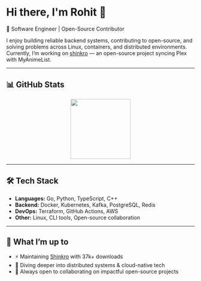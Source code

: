 # Hi there, I'm Rohit 👋

🚀 Software Engineer | Open-Source Contributor  

I enjoy building reliable backend systems, contributing to open-source, and solving problems across Linux, containers, and distributed environments.  
Currently, I’m working on [shinkro](https://github.com/varoOP/shinkro) — an open-source project syncing Plex with MyAnimeList.

---

## 📊 GitHub Stats

<p align="center">
  <img src="https://github-readme-stats.vercel.app/api?username=varoOP&show_icons=true&theme=tokyonight&hide_border=true" height="160px" />
</p>

---

## 🛠️ Tech Stack

- **Languages:** Go, Python, TypeScript, C++  
- **Backend:** Docker, Kubernetes, Kafka, PostgreSQL, Redis  
- **DevOps:** Terraform, GitHub Actions, AWS  
- **Other:** Linux, CLI tools, Open-source collaboration  

---

## 🌱 What I’m up to

- ⚡ Maintaining [Shinkro](https://github.com/varoOP/shinkro) with 37k+ downloads  
- 📖 Diving deeper into distributed systems & cloud-native tech  
- 🤝 Always open to collaborating on impactful open-source projects  

